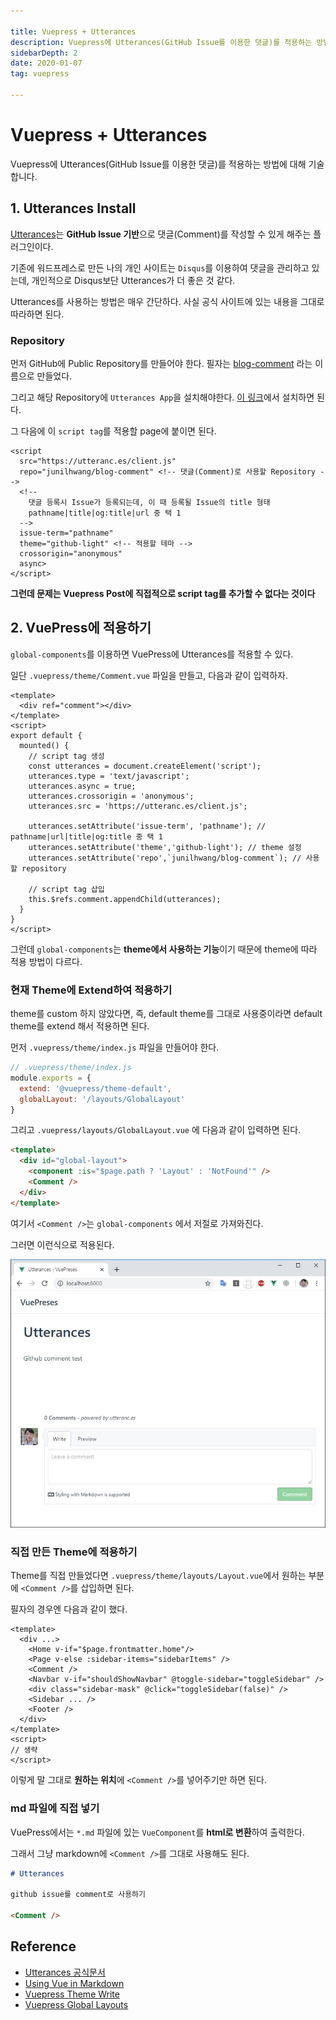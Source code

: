 ```yaml
---

title: Vuepress + Utterances
description: Vuepress에 Utterances(GitHub Issue를 이용한 댓글)를 적용하는 방법에 대해 기술합니다.
sidebarDepth: 2
date: 2020-01-07
tag: vuepress

---
```


# Vuepress + Utterances

Vuepress에 Utterances(GitHub Issue를 이용한 댓글)를 적용하는 방법에 대해 기술합니다.

## 1. Utterances Install

[Utterances](https://utteranc.es/)는 **GitHub Issue 기반**으로 댓글(Comment)를 작성할 수 있게 해주는 플러그인이다.

기존에 워드프레스로 만든 나의 개인 사이트는 `Disqus`를 이용하여 댓글을 관리하고 있는데, 개인적으로 Disqus보단 Utterances가 더 좋은 것 같다.

Utterances를 사용하는 방법은 매우 간단하다. 사실 공식 사이트에 있는 내용을 그대로 따라하면 된다.

### Repository

먼저 GitHub에 Public Repository를 만들어야 한다. 필자는 [blog-comment](https://github.com/JunilHwang/blog-comment) 라는 이름으로 만들었다.

그리고 해당 Repository에 `Utterances App`을 설치해야한다. [이 링크](https://github.com/apps/utterances)에서 설치하면 된다.

그 다음에 이 `script tag`를 적용할 page에 붙이면 된다.

```html{3,5,6}
<script
  src="https://utteranc.es/client.js"
  repo="junilhwang/blog-comment" <!-- 댓글(Comment)로 사용할 Repository -->
  <!--
    댓글 등록시 Issue가 등록되는데, 이 때 등록될 Issue의 title 형태
    pathname|title|og:title|url 중 택 1
  -->
  issue-term="pathname"
  theme="github-light" <!-- 적용할 테마 -->
  crossorigin="anonymous"
  async>
</script>
```

**그런데 문제는 Vuepress Post에 직접적으로 script tag를 추가할 수 없다는 것이다**

## 2. VuePress에 적용하기

`global-components`를 이용하면 VuePress에 Utterances를 적용할 수 있다.

일단 `.vuepress/theme/Comment.vue` 파일을 만들고, 다음과 같이 입력하자.

```html{14,15,16}
<template>
  <div ref="comment"></div>
</template>
<script>
export default {
  mounted() {
    // script tag 생성
    const utterances = document.createElement('script');
    utterances.type = 'text/javascript';
    utterances.async = true;
    utterances.crossorigin = 'anonymous';
    utterances.src = 'https://utteranc.es/client.js';
    
    utterances.setAttribute('issue-term', 'pathname'); // pathname|url|title|og:title 중 택 1
    utterances.setAttribute('theme','github-light'); // theme 설정
    utterances.setAttribute('repo',`junilhwang/blog-comment`); // 사용할 repository

    // script tag 삽입
    this.$refs.comment.appendChild(utterances);
  }
}
</script>
```

그런데 `global-components`는 **theme에서 사용하는 기능**이기 때문에 theme에 따라 적용 방법이 다르다.


### 현재 Theme에 Extend하여 적용하기

theme를 custom 하지 않았다면, 즉, default theme를 그대로 사용중이라면 default theme를 extend 해서 적용하면 된다. 

먼저 `.vuepress/theme/index.js` 파일을 만들어야 한다.

```js
// .vuepress/theme/index.js
module.exports = {
  extend: '@vuepress/theme-default',
  globalLayout: '/layouts/GlobalLayout'
}
```

그리고 `.vuepress/layouts/GlobalLayout.vue` 에 다음과 같이 입력하면 된다.

```html
<template>
  <div id="global-layout">
    <component :is="$page.path ? 'Layout' : 'NotFound'" />
    <Comment />
  </div>
</template>
```

여기서 `<Comment />`는 `global-components` 에서 저절로 가져와진다.

그러면 이런식으로 적용된다.

![Utterances](./8.jpg)

### 직접 만든 Theme에 적용하기

Theme를 직접 만들었다면 `.vuepress/theme/layouts/Layout.vue`에서 원하는 부분에 `<Comment />`를 삽입하면 된다.

필자의 경우엔 다음과 같이 했다.

```html{5}
<template>
  <div ...>
    <Home v-if="$page.frontmatter.home"/>
    <Page v-else :sidebar-items="sidebarItems" />
    <Comment />
    <Navbar v-if="shouldShowNavbar" @toggle-sidebar="toggleSidebar" />
    <div class="sidebar-mask" @click="toggleSidebar(false)" />
    <Sidebar ... />
    <Footer />
  </div>
</template>
<script>
// 생략
</script>
```

이렇게 말 그대로 **원하는 위치**에 `<Comment />`를 넣어주기만 하면 된다.

### md 파일에 직접 넣기

VuePress에서는 `*.md` 파일에 있는 `VueComponent`를 **html로 변환**하여 출력한다.

그래서 그냥 markdown에 `<Comment />`를 그대로 사용해도 된다.


```md
# Utterances

github issue를 comment로 사용하기

<Comment />
```

## Reference

- [Utterances 공식문서](https://utteranc.es/)
- [Using Vue in Markdown](https://vuepress.vuejs.org/guide/using-vue.html)
- [Vuepress Theme Write](https://vuepress.vuejs.org/theme/writing-a-theme.html#directory-structure)
- [Vuepress Global Layouts](https://vuepress.vuejs.org/theme/option-api.html#globallayout)
